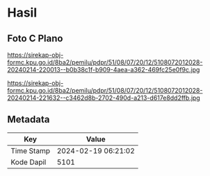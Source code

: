 # Hasil

## Foto C Plano

https://sirekap-obj-formc.kpu.go.id/8ba2/pemilu/pdpr/51/08/07/20/12/5108072012028-20240214-220013--b0b38c1f-b909-4aea-a362-469fc25e0f9c.jpg

https://sirekap-obj-formc.kpu.go.id/8ba2/pemilu/pdpr/51/08/07/20/12/5108072012028-20240214-221632--c3462d8b-2702-490d-a213-d617e8dd2ffb.jpg


## Metadata

| Key        | Value               |
| ---------- | ------------------- |
| Time Stamp | 2024-02-19 06:21:02 |
| Kode Dapil | 5101                |



